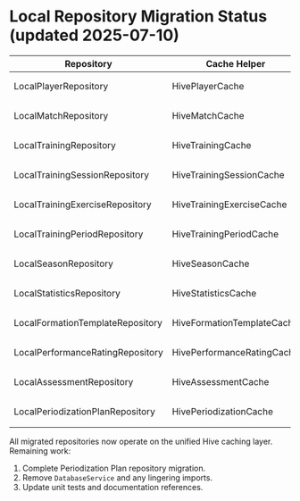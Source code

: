 # Local Repository Migration Status (updated 2025-07-10)

| Repository | Cache Helper | Status |
|------------|--------------|--------|
| LocalPlayerRepository | HivePlayerCache | ✔️ Completed |
| LocalMatchRepository | HiveMatchCache | ✔️ Completed |
| LocalTrainingRepository | HiveTrainingCache | ✔️ Completed |
| LocalTrainingSessionRepository | HiveTrainingSessionCache | ✔️ Completed |
| LocalTrainingExerciseRepository | HiveTrainingExerciseCache | ✔️ Completed |
| LocalTrainingPeriodRepository | HiveTrainingPeriodCache | ✔️ Completed |
| LocalSeasonRepository | HiveSeasonCache | ✔️ Completed |
| LocalStatisticsRepository | HiveStatisticsCache | ✔️ Completed |
| LocalFormationTemplateRepository | HiveFormationTemplateCache | ✔️ Completed |
| LocalPerformanceRatingRepository | HivePerformanceRatingCache | ✔️ Completed |
| LocalAssessmentRepository | HiveAssessmentCache | ✔️ Completed |
| LocalPeriodizationPlanRepository | HivePeriodizationCache | ⏳ In Progress |

All migrated repositories now operate on the unified Hive caching layer. Remaining work:

1. Complete Periodization Plan repository migration.
2. Remove `DatabaseService` and any lingering imports.
3. Update unit tests and documentation references.
